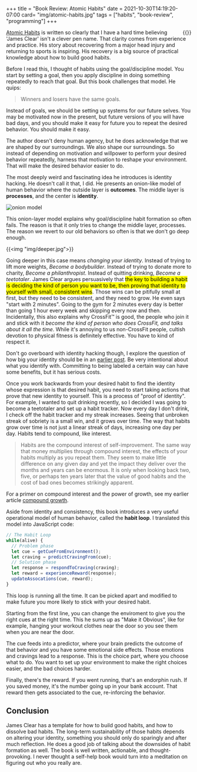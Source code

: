 +++
title = "Book Review: Atomic Habits"
date = 2021-10-30T14:19:20-07:00
card= "img/atomic-habits.jpg"
tags = ["habits", "book-review", "programming"]
+++

<div style="float: right">{{<img "img/atomic-habits.jpg">}}</div>

[Atomic Habits](https://jamesclear.com/atomic-habits) is written so clearly that I have a hard time believing 'James Clear' isn't a clever pen name. That clarity comes from experience and practice. His story about recovering from a major head injury and returning to sports is inspiring. His recovery is a big source of practical knowledge about how to build good habits.

Before I read this, I thought of habits using the goal/discipline model. You start by setting a goal, then you apply discipline in doing something repeatedly to reach that goal. But this book challenges that model. He quips:

> Winners and losers have the same goals.

Instead of goals, we should be setting up systems for our future selves. You may be motivated now in the present, but future versions of you will have bad days, and you should make it easy for future you to repeat the desired behavior. You should make it easy.

The author doesn't deny human agency, but he does acknowledge that we are shaped by our surroundings. We also shape our surroundings. So instead of depending on motivation and willpower to perform your desired behavior repeatedly, harness that motivation to reshape your environment. That will make the desired behavior easier to do. 

The most deeply weird and fascinating idea he introduces is identity hacking. He doesn't call it that, I did. He presents an onion-like model of human behavior where the outside layer is **outcomes**. The middle layer is **processes**, and the center is **identity**.

![onion model](https://jamesclear.com/wp-content/uploads/2012/12/Layers-of-behavior-change.png)

This onion-layer model explains why goal/discipline habit formation so often fails. The reason is that it only tries to change the middle layer, processes. The reason we revert to our old behaviors so often is that we don't go deep enough.

{{<img "img/deeper.jpg">}}

Going deeper in this case means <i>changing your identity</i>. Instead of trying to lift more weights, <i>Become a bodybuilder</i>. Instead of trying to donate more to charity, <i>Become a philanthropist</i>. Instead of quitting drinking, <i>Become a teetotaler</i>. James Clear argues persuasively that <mark>the key to building a habit is deciding the kind of person you want to be, then proving that identity to yourself with small, consistent wins</mark>. Those wins can be pitifully small at first, but they need to be consistent, and they need to grow. He even says "start with 2 minutes". Going to the gym for 2 minutes every day is better than going 1 hour every week and skipping every now and then. Incidentally, this also explains why CrossFit&trade; is good, the people who join it and stick with it <i>become the kind of person who does CrossFit, and talks about it all the time</i>. While it's annoying to us non-CrossFit people, cultish devotion to physical fitness is definitely effective. You have to kind of respect it.

Don't go overboard with identity hacking though, I explore the question of how big your identity should be in an [earlier post](/posts/how-big-identity). Be very intentional about what you identify with. Committing to being labeled a certain way can have some benefits, but it has serious costs.

Once you work backwards from your desired habit to find the identity whose expression is that desired habit, you need to start taking actions that prove that new identity to yourself. This is a process of "proof of identity". For example, I wanted to quit drinking recently, so I decided I was going to become a teetotaler and set up a habit tracker. Now every day I don't drink, I check off the habit tracker and my streak increases. Seeing that unbroken streak of sobriety is a small win, and it grows over time. The way that habits grow over time is not just a linear streak of days, increasing one day per day. Habits tend to compound, like interest. 

> Habits are the compound interest of self-improvement. The same way that money multiplies through compound interest, the effects of your habits multiply as you repeat them. They seem to make little difference on any given day and yet the impact they deliver over the months and years can be enormous. It is only when looking back two, five, or perhaps ten years later that the value of good habits and the cost of bad ones becomes strikingly apparent.

For a primer on compound interest and the power of growth, see my earlier article [compound growth](/posts/compound-growth).

Aside from identity and consistency, this book introduces a very useful operational model of human behavior, called the **habit loop**. I translated this model into JavaScript code:

```js
// The Habit Loop
while(alive) {
  // Problem phase
  let cue = getCueFromEnvironment();
  let craving = predictCravingFrom(cue);
  // Solution phase
  let response = respondToCraving(craving);
  let reward = experienceReward(response);
  updateAssocations(cue, reward);
}
```

This loop is running all the time. It can be picked apart and modified to make future you more likely to stick with your desired habit.

Starting from the first line, you can change the enviroment to give you the right cues at the right time. This he sums up as "Make it Obvious", like for example, hanging your workout clothes near the door so you see them when you are near the door. 

The cue feeds into a predictor, where your brain predicts the outcome of that behavior and you have some emotional side effects. Those emotions and cravings lead to a response. This is the choice part, where you choose what to do. You want to set up your environment to make the right choices easier, and the bad choices harder. 

Finally, there's the reward. If you went running, that's an endorphin rush. If you saved money, it's the number going up in your bank account. That reward then gets associated to the cue, re-inforcing the behavior.

## Conclusion
James Clear has a template for how to build good habits, and how to dissolve bad habits. The long-term sustainability of those habits depends on altering your identity, something you should only do sparingly and after much reflection. He does a good job of talking about the downsides of habit formation as well. The book is well written, actionable, and thought-provoking. I never thought a self-help book would turn into a meditation on figuring out who you really are. 
